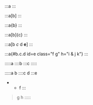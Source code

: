 :::a
:::

:::a[b]
:::

:::a{b}
:::

:::a[b]{c}
:::

:::a[b *c* d **e**]
:::

:::a{#b.c.d id=e class="f g" h="i &amp; j k"}
:::

:::::a
::::b
:::c
:::::

:::::a
b
::::c
d
:::e
- - f
:::
> g h
:::::
